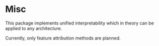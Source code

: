 # Misc

This package implements unified interpretability which in theory can be applied to any architecture.

Currently, only feature attribution methods are planned.